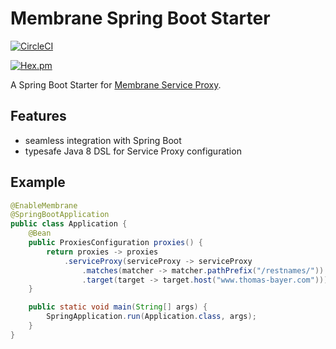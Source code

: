 # Membrane Spring Boot Starter

[![CircleCI](https://circleci.com/gh/helpermethod/membrane-spring-boot-starter.svg?style=shield)](https://circleci.com/gh/helpermethod/membrane-spring-boot-starter)

[![Hex.pm](https://img.shields.io/hexpm/l/plug.svg)](https://raw.githubusercontent.com/helpermethod/membrane-spring-boot-starter/master/LICENSE)

A Spring Boot Starter for [Membrane Service Proxy](https://github.com/membrane/service-proxy).

## Features

* seamless integration with Spring Boot
* typesafe Java 8 DSL for Service Proxy configuration

## Example

```java
@EnableMembrane
@SpringBootApplication
public class Application {
    @Bean
    public ProxiesConfiguration proxies() {
        return proxies -> proxies
            .serviceProxy(serviceProxy -> serviceProxy
                .matches(matcher -> matcher.pathPrefix("/restnames/"))
                .target(target -> target.host("www.thomas-bayer.com")));
    }

    public static void main(String[] args) {
        SpringApplication.run(Application.class, args);
    }
}
```
